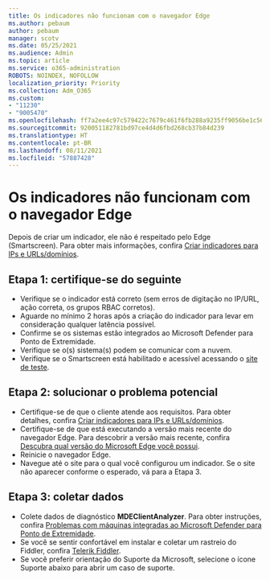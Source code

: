 ```yaml
---
title: Os indicadores não funcionam com o navegador Edge
ms.author: pebaum
author: pebaum
manager: scotv
ms.date: 05/25/2021
ms.audience: Admin
ms.topic: article
ms.service: o365-administration
ROBOTS: NOINDEX, NOFOLLOW
localization_priority: Priority
ms.collection: Adm_O365
ms.custom:
- "11230"
- "9005470"
ms.openlocfilehash: ff7a2ee4c97c579422c7679c461f6fb288a9235ff9056be1c56e80b1d6379723
ms.sourcegitcommit: 920051182781bd97ce4d4d6fbd268cb37b84d239
ms.translationtype: HT
ms.contentlocale: pt-BR
ms.lasthandoff: 08/11/2021
ms.locfileid: "57887428"
---
```

# <a name="indicators-dont-work-using-edge-browser"></a>Os indicadores não funcionam com o navegador Edge

Depois de criar um indicador, ele não é respeitado pelo Edge (Smartscreen). Para obter mais informações, confira [Criar indicadores para IPs e URLs/domínios](https://docs.microsoft.com/microsoft-365/security/defender-endpoint/indicator-ip-domain).

## <a name="step-1-ensure-the-following"></a>Etapa 1: certifique-se do seguinte

- Verifique se o indicador está correto (sem erros de digitação no IP/URL, ação correta, os grupos RBAC corretos).
- Aguarde no mínimo 2 horas após a criação do indicador para levar em consideração qualquer latência possível.
- Confirme se os sistemas estão integrados ao Microsoft Defender para Ponto de Extremidade.
- Verifique se o(s) sistema(s) podem se comunicar com a nuvem.
- Verifique se o Smartscreen está habilitado e acessível acessando o [site de teste](https://demo.smartscreen.msft.net).

## <a name="step-2-troubleshoot-the-potential-issue"></a>Etapa 2: solucionar o problema potencial

- Certifique-se de que o cliente atende aos requisitos. Para obter detalhes, confira [Criar indicadores para IPs e URLs/domínios](https://docs.microsoft.com/microsoft-365/security/defender-endpoint/indicator-ip-domain).
- Certifique-se de que está executando a versão mais recente do navegador Edge. Para descobrir a versão mais recente, confira [Descubra qual versão do Microsoft Edge você possui](https://support.microsoft.com/microsoft-edge/find-out-which-version-of-microsoft-edge-you-have-c726bee8-c42e-e472-e954-4cf5123497eb).
- Reinicie o navegador Edge.
- Navegue até o site para o qual você configurou um indicador. Se o site não aparecer conforme o esperado, vá para a Etapa 3. 

## <a name="step-3-collect-data"></a>Etapa 3: coletar dados

- Colete dados de diagnóstico **MDEClientAnalyzer**. Para obter instruções, confira [Problemas com máquinas integradas ao Microsoft Defender para Ponto de Extremidade](issues-with-onboarding-machines.md).
- Se você se sentir confortável em instalar e coletar um rastreio do Fiddler, confira [Telerik Fiddler](http://www.telerik.com/fiddler).
- Se você preferir orientação do Suporte da Microsoft, selecione o ícone Suporte abaixo para abrir um caso de suporte.
